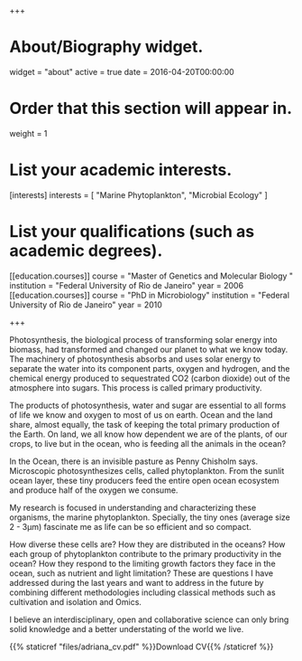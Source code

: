 +++
# About/Biography widget.
widget = "about"
active = true
date = 2016-04-20T00:00:00

# Order that this section will appear in.
weight = 1

# List your academic interests.
[interests]
  interests = [
    "Marine Phytoplankton",
    "Microbial Ecology"
  ]

# List your qualifications (such as academic degrees).
[[education.courses]]
  course = "Master of Genetics and Molecular Biology "
  institution = "Federal University of Rio de Janeiro"
  year = 2006
[[education.courses]]
  course = "PhD in Microbiology"
  institution = "Federal University of Rio de Janeiro"
  year = 2010
 
+++

Photosynthesis, the biological process of transforming solar energy into biomass, had transformed and changed our planet to what we know today. The machinery of photosynthesis absorbs and uses solar energy to separate the water into its component parts, oxygen and hydrogen, and the chemical energy produced to sequestrated CO2 (carbon dioxide) out of the atmosphere into sugars. This process is called primary productivity. 

The products of photosynthesis, water and sugar are essential to all forms of life we know and oxygen to most of us on earth.  Ocean and the land share, almost equally, the task of keeping the total primary production of the Earth.  On land, we all know how dependent we are of the plants, of our crops, to live but in the ocean, who is feeding all the animals in the ocean? 

In the Ocean, there is an invisible pasture as Penny Chisholm says. Microscopic photosynthesizes cells, called phytoplankton. From the sunlit ocean layer, these tiny producers feed the entire open ocean ecosystem and produce half of the oxygen we consume. 

My research is focused in understanding and characterizing these organisms, the marine phytoplankton. Specially, the tiny ones (average size 2 - 3µm) fascinate me as life can be so efficient and so compact. 

How diverse these cells are? How they are distributed in the oceans? How each group of phytoplankton contribute to the primary productivity in the ocean? How they respond to the limiting growth factors they face in the ocean, such as nutrient and light limitation? These are questions I have addressed during the last years and want to address in the future by combining different methodologies including classical methods such as cultivation and isolation and Omics. 

I believe an interdisciplinary, open and collaborative science can only bring solid knowledge and a better understating of the world we live.  


{{% staticref "files/adriana_cv.pdf" %}}Download  CV{{% /staticref %}}
